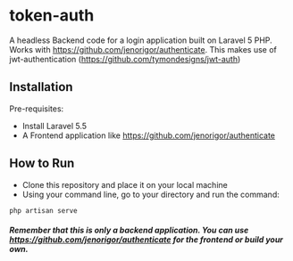 # token-auth
A headless Backend code for a login application built on Laravel 5 PHP. Works with https://github.com/jenorigor/authenticate. This makes use of jwt-authentication (https://github.com/tymondesigns/jwt-auth)

## Installation
Pre-requisites:
* Install Laravel 5.5
* A Frontend application like https://github.com/jenorigor/authenticate

## How to Run
* Clone this repository and place it on your local machine
* Using your command line, go to your directory and run the command:
```
php artisan serve

```

##### Remember that this is only a backend application. You can use https://github.com/jenorigor/authenticate for the frontend or build your own.